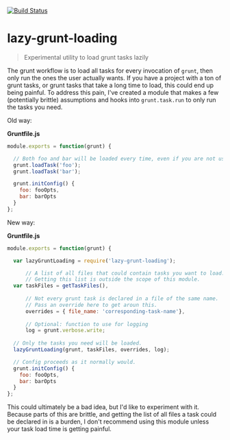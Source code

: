 [![Build Status](https://travis-ci.org/NickHeiner/lazy-grunt-loading.png)](https://travis-ci.org/NickHeiner/lazy-grunt-loading)

lazy-grunt-loading
==================
> Experimental utility to load grunt tasks lazily

The grunt workflow is to load all tasks for every invocation of `grunt`, then only run the ones the user actually wants. If you have a project with a ton of grunt tasks, or grunt tasks that take a long time to load, this could end up being painful. To address this pain, I've created a module that makes a few (potentially brittle) assumptions and hooks into `grunt.task.run` to only run the tasks you need. 

Old way:

**Gruntfile.js**
```js
module.exports = function(grunt) {

  // Both foo and bar will be loaded every time, even if you are not using all of them.
  grunt.loadTask('foo');
  grunt.loadTask('bar');

  grunt.initConfig() {
    foo: fooOpts,
    bar: barOpts
  }
};
```

New way: 

**Gruntfile.js**
```js
module.exports = function(grunt) {

  var lazyGruntLoading = require('lazy-grunt-loading');

      // A list of all files that could contain tasks you want to load. 
      // Getting this list is outside the scope of this module.
  var taskFiles = getTaskFiles(),
  
      // Not every grunt task is declared in a file of the same name. 
      // Pass an override here to get aroun this.
      overrides = { file_name: 'corresponding-task-name'},
      
      // Optional: function to use for logging
      log = grunt.verbose.write;
  
  // Only the tasks you need will be loaded.
  lazyGruntLoading(grunt, taskFiles, overrides, log);

  // Config proceeds as it normally would.
  grunt.initConfig() {
    foo: fooOpts,
    bar: barOpts
  }
};
```

This could ultimately be a bad idea, but I'd like to experiment with it. Because parts of this are brittle, and getting the list of all files a task could be declared in is a burden, I don't recommend using this module unless your task load time is getting painful.
